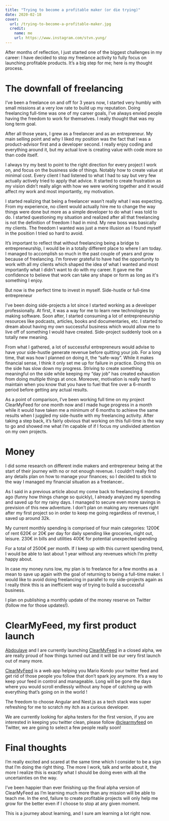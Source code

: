```yaml
---
title: "Trying to become a profitable maker (or die trying)"
date: 2020-02-18
cover:
  url: /trying-to-become-a-profitable-maker.jpg
  credit:
    name: me
    url: https://www.instagram.com/stvn.yung/
---
```


<!-- ![Cover](./cover.jpg) -->

After months of reflection, I just started one of the biggest challenges in my career: I have decided to stop my freelance activity to fully focus on launching profitable products. It’s a big step for me; here is my thought process.

# The downfall of freelancing

I’ve been a freelance on and off for 3 years now, I started very humbly with small missions at a very low rate to build up my reputation. Doing freelancing full-time was one of my career goals, I’ve always envied people having the freedom to work for themselves. I really thought that was my long term goal.

After all those years, I grew as a freelancer and as an entrepreneur. My main selling point and why I liked my position was the fact that I was a product-advisor first and a developer second. I really enjoy coding and everything around it, but my actual love is creating value with code more so than code itself.

I always try my best to point to the right direction for every project I work on, and focus on the business side of things. Notably how to create value at minimal cost. Every client I had listened to what I had to say but very few actually actively tried to apply that advice. It started to create frustration as my vision didn’t really align with how we were working together and it would affect my work and most importantly, my motivation.

I started realizing that being a freelancer wasn’t really what I was expecting. From my experience, no client would actually hire me to change the way things were done but more as a simple developer to do what I was told to do. I started questioning my situation and realized after all that freelancing is not the definition of freedom I had in mind. My new boss was basically my clients. The freedom I wanted was just a mere illusion as I found myself in the position I tried so hard to avoid.

It’s important to reflect that without freelancing being a bridge to entrepreneurship, I would be in a totally different place to where I am today. I managed to accomplish so much in the past couple of years and grow because of freelancing. I’m forever grateful to have had the opportunity to work with all my clients which shaped the idea of what I wanted and most importantly what I didn’t want to do with my career. It gave me the confidence to believe that work can take any shape or form as long as it's something I enjoy.

But now is the perfect time to invest in myself.
Side-hustle or full-time entrepreneur

I’ve been doing side-projects a lot since I started working as a developer professionally. At first, it was a way for me to learn new technologies by making software. Soon after, I started consuming a lot of entrepreneurship resources like podcasts, articles, books and documentaries, etc. I started to dream about having my own successful business which would allow me to live off of something I would have created. Side-project suddenly took on a totally new meaning.

From what I gathered, a lot of successful entrepreneurs would advise to have your side-hustle generate revenue before quitting your job. For a long time, that was how I planned on doing it, the “safe-way”. While it makes financial sense, I think it only set me up for failure in practice.
Doing this on the side has slow down my progress. Striving to create something meaningful on the side while keeping my “day job” has created exhaustion from doing multiple things at once. Moreover, motivation is really hard to maintain when you know that you have to fuel that fire over a 6-month period before getting any actual results.

As a point of comparison, I’ve been working full time on my project ClearMyFeed for one month now and I made huge progress in a month while it would have taken me a minimum of 6 months to achieve the same results when I juggled my side-hustle with my freelancing activity. After taking a step back, it’s fairly obvious that working on this full-time is the way to go and showed me what I’m capable of if I focus my undivided attention on my own projects.

# Money

I did some research on different indie makers and entrepreneur being at the start of their journey with no or not enough revenue. I couldn’t really find any details plan on how to manage your finances; so I decided to stick to the way I managed my financial situation as a freelancer..

As I said in a previous article about my come back to freelancing 6 months ago (funny how things change so quickly), I already analyzed my spending and saved up for my rainy days.
I managed to secure even more savings in prevision of this new adventure. I don’t plan on making any revenues right after my first project so in order to keep me going regardless of revenue, I saved up around 32k.

My current monthly spending is comprised of four main categories:
1200€ of rent
620€ or 20€ per day for daily spending like groceries, night out, leisure.
230€ in bills and utilities
400€ for potential unexpected spending

For a total of 2500€ per month. If I keep up with this current spending trend, I would be able to last about 1 year without any revenues which I’m pretty happy about.

In case my money runs low, my plan is to freelance for a few months as a mean to save up again with the goal of returning to being a full-time maker. I would like to avoid doing freelancing in parallel to my side-projects again as I really think this is an inefficient way of trying to build a successful business.

I plan on publishing a monthly update of the money reserve on Twitter (follow me for those updates!).

# ClearMyFeed, my first product launch

[Abdoulaye](https://twitter/abdoulayektr) and I are currently launching [ClearMyFeed](https://twitter.com/clearmyfeed) in a closed alpha, we are really proud of how things turned out and it will be our very first launch out of many more.

[ClearMyFeed](https://twitter.com/clearmyfeed) is a web app helping you Mario Kondo your twitter feed and get rid of those people you follow that don’t spark joy anymore. It’s a way to keep your feed in control and manageable. Long will be gone the days where you would scroll endlessly without any hope of catching up with everything that’s going on in the world !

The freedom to choose Angular and Nest.js as a tech stack was super refreshing for me to scratch my itch as a curious developer.

We are currently looking for alpha testers for the first version, if you are interested in keeping you twitter clean, please follow [@clearmyfeed](https://twitter.com/clearmyfeed) on Twitter, we are going to select a few people really soon!

# Final thoughts

I’m really excited and scared at the same time which I consider to be a sign that I’m doing the right thing.
The more I work, talk and write about it, the more I realize this is exactly what I should be doing even with all the uncertainties on the way.

I’ve been happier than ever finishing up the final alpha version of ClearMyFeed as I’m learning much more than any mission will be able to teach me.
In the end, failure to create profitable projects will only help me grow for the better even if I choose to stop at any given moment.

This is a journey about learning, and I sure am learning a lot right now.
